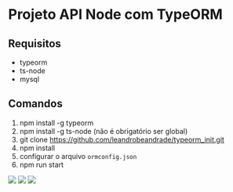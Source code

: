 # Projeto API Node com TypeORM 

## Requisitos

- typeorm
- ts-node
- mysql

## Comandos

1. npm install -g typeorm
2. npm install -g ts-node (não é obrigatório ser global)
3. git clone https://github.com/leandrobeandrade/typeorm_init.git
4. npm install
5. configurar o arquivo `ormconfig.json`
6. npm run start

![](https://github.com/leandrobeandrade/typeorm_init/blob/master/evaluations.jpeg)
![](https://github.com/leandrobeandrade/typeorm_init/blob/master/trainings.jpeg)
![](https://github.com/leandrobeandrade/typeorm_init/blob/master/endpoints.jpeg)